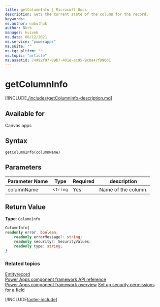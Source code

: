 ```yaml
---
title: getColumnInfo | Microsoft Docs
description: Gets the current state of the column for the record.
keywords:
ms.author: nabuthuk
author: Nkrb
manager: kvivek
ms.date: 06/12/2021
ms.service: "powerapps"
ms.suite: ""
ms.tgt_pltfrm: ""
ms.topic: "article"
ms.assetid: 74992f97-89b7-401e-ac95-9c8a47f990d1
---
```


# getColumnInfo

[!INCLUDE[./includes/getColumnInfo-description.md](./includes/getcolumninfo-description.md)]

## Available for

Canvas apps

## Syntax

`getColumnInfo(columnName)`

## Parameters

| Parameter Name | Type     | Required | description |
| -------------- | -------- | -------- | ----------- |
| columnName     | `string` | Yes      |  Name of the column.|

## Return Value

**Type**: `ColumnInfo`

```Typescript
ColumnInfo{
readonly error: boolean;
	readonly errorMessage?: string;
	readonly security?: SecurityValues;
	readonly type: string;
}
```

### Related topics

[Entityrecord](../entityrecord.md)<br/>
[Power Apps component framework API reference](../../reference/index.md)<br/>
[Power Apps component framework overview](../../overview.md)
[Set up security permissions for a field](/power-platform/admin/set-up-security-permissions-field)

[!INCLUDE[footer-include](../../../../includes/footer-banner.md)]
